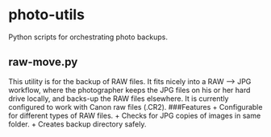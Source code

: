 photo-utils
===========
Python scripts for orchestrating photo backups.

raw-move.py
-----------
This utility is for the backup of RAW files. It fits nicely into a RAW --> JPG 
workflow, where the photographer keeps the JPG files on his or her hard drive
locally, and backs-up the RAW files elsewhere. It is currently configured to 
work with Canon raw files (.CR2). 
###Features
    + Configurable for different types of RAW files.
    + Checks for JPG copies of images in same folder.
    + Creates backup directory safely.



